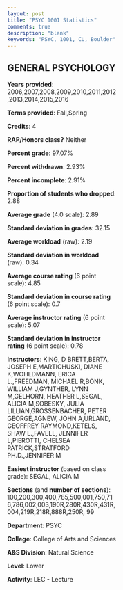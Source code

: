 ```yaml
---
layout: post
title: "PSYC 1001 Statistics"
comments: true
description: "blank"
keywords: "PSYC, 1001, CU, Boulder"
--- 
```

<head>
<script src="https://ajax.googleapis.com/ajax/libs/jquery/2.1.3/jquery.min.js"></script>
<script src="https://dl.dropboxusercontent.com/s/pc42nxpaw1ea4o9/highcharts.js?dl=0"></script>
<!-- <script src="../assets/js/highcharts.js"></script> -->
<style type="text/css">@font-face {
	font-family: "Bebas Neue";
	src: url(https://www.filehosting.org/file/details/544349/BebasNeue%20Regular.otf) format("opentype");
	}
	h1.Bebas { 
		font-family: "Bebas Neue", Verdana, Tahoma;
	}
</style>
</head>
<body>
	<div id="container" style="float: right; width: 45%; height: 88%; margin-left: 2.5%; margin-right: 2.5%;"></div>
	<script language="JavaScript">
		$(document).ready(function() {
		var chart = {type: 'column'};
		var title = {text: 'Grade Distribution'};
		var xAxis = {categories: ['A','B','C','D','F'],crosshair: true};
		var yAxis = {min: 0,title: {text: 'Percentage'}};
		var tooltip = {headerFormat: '<center><b><span style="font-size:20px">{point.key}</span></b></center>',
		               pointFormat: '<td style="padding:0"><b>{point.y:.1f}%</b></td>',
		               footerFormat: '</table>',shared: true,useHTML: true};
		var plotOptions = {column: {pointPadding: 0.0,borderWidth: 0}};  
		var credits = {enabled: false};var series= [{name: 'Percent',data: [26.76,40.65,22.88,6.09,3.62,]}];
		var json = {};
		json.chart = chart;
		json.title = title;
		json.tooltip = tooltip;
		json.xAxis = xAxis;
		json.yAxis = yAxis;  
		json.series = series;
		json.plotOptions = plotOptions;  
		json.credits = credits;
		$('#container').highcharts(json);
	});
	</script>
</body>
			   
## GENERAL PSYCHOLOGY

**Years provided**: 2006,2007,2008,2009,2010,2011,2012,2013,2014,2015,2016

**Terms provided**: Fall,Spring

**Credits**: 4

**RAP/Honors class?** Neither

**Percent grade**: 97.07%

**Percent withdrawn**: 2.93%

**Percent incomplete**: 2.91%

**Proportion of students who dropped**: 2.88

**Average grade** (4.0 scale): 2.89

**Standard deviation in grades**: 32.15

**Average workload** (raw): 2.19

**Standard deviation in workload** (raw): 0.34

**Average course rating** (6 point scale): 4.85

**Standard deviation in course rating** (6 point scale): 0.7

**Average instructor rating** (6 point scale): 5.07

**Standard deviation in instructor rating** (6 point scale): 0.78

**Instructors**: KING, D BRETT,BERTA, JOSEPH E,MARTICHUSKI, DIANE K,WOHLDMANN, ERICA L.,FREEDMAN, MICHAEL R,BONK, WILLIAM J,GYNTHER, LYNN M,GELHORN, HEATHER L,SEGAL, ALICIA M,SOBESKY, JULIA LILLIAN,GROSSENBACHER, PETER GEORGE,AGNEW, JOHN A,URLAND, GEOFFREY RAYMOND,KETELS, SHAW L.,FAVELL, JENNIFER L,PIEROTTI, CHELSEA PATRICK,STRATFORD PH.D.,JENNIFER M

**Easiest instructor** (based on class grade): SEGAL, ALICIA M

**Sections** (and **number of sections**): 100,200,300,400,785,500,001,750,716,786,002,003,190R,280R,430R,431R,004,219R,218R,888R,250R, 99

**Department**: PSYC

**College**: College of Arts and Sciences

**A&S Division**: Natural Science

**Level**: Lower

**Activity**: LEC - Lecture